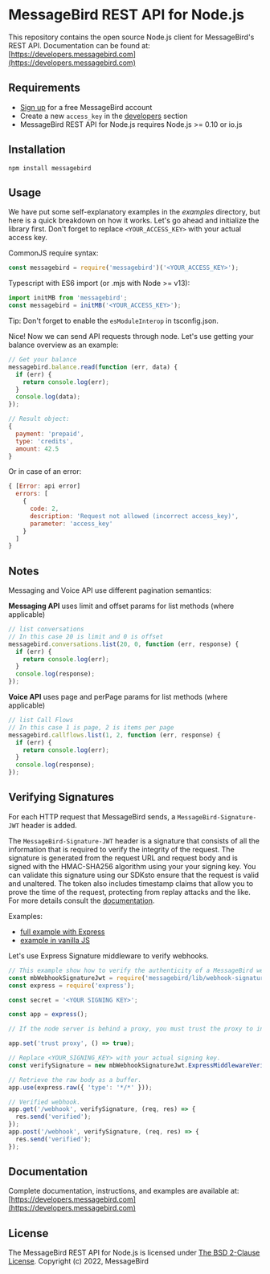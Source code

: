 MessageBird REST API for Node.js
================================

This repository contains the open source Node.js client for MessageBird's REST API.
Documentation can be found at: [https://developers.messagebird.com](https://developers.messagebird.com)

Requirements
------------

- [Sign up](https://www.messagebird.com/en/signup) for a free MessageBird account
- Create a new `access_key` in the [developers](https://www.messagebird.com/app/en/settings/developers/access) section
- MessageBird REST API for Node.js requires Node.js >= 0.10 or io.js

Installation
------------

`npm install messagebird`

Usage
-----

We have put some self-explanatory examples in the *examples* directory, but here is a quick breakdown on how it works.
Let's go ahead and initialize the library first. Don't forget to replace `<YOUR_ACCESS_KEY>` with your actual access key.

CommonJS require syntax:

```javascript
const messagebird = require('messagebird')('<YOUR_ACCESS_KEY>');
```

Typescript with ES6 import (or .mjs with Node >= v13):

```typescript
import initMB from 'messagebird';
const messagebird = initMB('<YOUR_ACCESS_KEY>');
```

Tip: Don't forget to enable the `esModuleInterop` in tsconfig.json.

Nice! Now we can send API requests through node. Let's use getting your balance overview as an example:

```javascript
// Get your balance
messagebird.balance.read(function (err, data) {
  if (err) {
    return console.log(err);
  }
  console.log(data);
});

// Result object:
{
  payment: 'prepaid',
  type: 'credits',
  amount: 42.5
}
```

Or in case of an error:

```javascript
{ [Error: api error]
  errors: [
    {
      code: 2,
      description: 'Request not allowed (incorrect access_key)',
      parameter: 'access_key'
    }
  ]
}
```

Notes
-------------

Messaging and Voice API use different pagination semantics:
  
  **Messaging API** uses limit and offset params for list methods (where applicable)

  ````javascript
  // list conversations
  // In this case 20 is limit and 0 is offset
  messagebird.conversations.list(20, 0, function (err, response) {
    if (err) {
      return console.log(err);
    }
    console.log(response);
  });
  ````

  **Voice API** uses page and perPage params for list methods (where applicable)

  ````javascript
  // list Call Flows
  // In this case 1 is page, 2 is items per page
  messagebird.callflows.list(1, 2, function (err, response) {
    if (err) {
      return console.log(err);
    }
    console.log(response);
  });
  ````

Verifying Signatures
-------------

For each HTTP request that MessageBird sends, a `MessageBird-Signature-JWT` header is added.

The `MessageBird-Signature-JWT` header is a signature that consists of all the information that is required to verify the integrity of the request. The signature is generated from the request URL and request body and is signed with the HMAC-SHA256 algorithm using your your signing key. You can validate this signature using our SDKsto ensure that the request is valid and unaltered. The token also includes timestamp claims that allow you to prove the time of the request, protecting from replay attacks and the like.
For more details consult the [documentation](https://developers.messagebird.com/api/#verifying-http-requests).

Examples:

- [full example with Express](./examples/webhook-signature-express-middleware.js)
- [example in vanilla JS](./examples/webhook-signature-http-node.js)

Let's use Express Signature middleware to verify webhooks.

```javascript
// This example show how to verify the authenticity of a MessageBird webhook.
const mbWebhookSignatureJwt = require('messagebird/lib/webhook-signature-jwt');
const express = require('express');

const secret = '<YOUR SIGNING KEY>';

const app = express();

// If the node server is behind a proxy, you must trust the proxy to infer the correct protocol and hostname.

app.set('trust proxy', () => true);

// Replace <YOUR_SIGNING_KEY> with your actual signing key.
const verifySignature = new mbWebhookSignatureJwt.ExpressMiddlewareVerify(secret);

// Retrieve the raw body as a buffer.
app.use(express.raw({ 'type': '*/*' }));

// Verified webhook.
app.get('/webhook', verifySignature, (req, res) => {
  res.send('verified');
});
app.post('/webhook', verifySignature, (req, res) => {
  res.send('verified');
});
```

Documentation
-------------

Complete documentation, instructions, and examples are available at:
[https://developers.messagebird.com](https://developers.messagebird.com)

License
-------

The MessageBird REST API for Node.js is licensed under [The BSD 2-Clause License](http://opensource.org/licenses/BSD-2-Clause). Copyright (c) 2022, MessageBird
